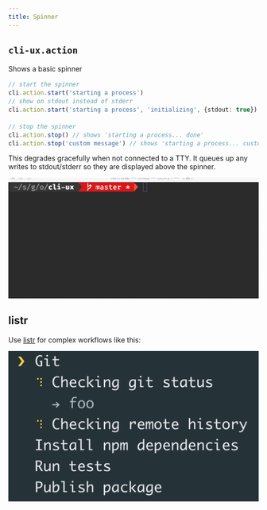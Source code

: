 ```yaml
---
title: Spinner
---
```


## `cli-ux.action`

Shows a basic spinner

```typescript
// start the spinner
cli.action.start('starting a process')
// show on stdout instead of stderr
cli.action.start('starting a process', 'initializing', {stdout: true})

// stop the spinner
cli.action.stop() // shows 'starting a process... done'
cli.action.stop('custom message') // shows 'starting a process... custom message'
```

This degrades gracefully when not connected to a TTY. It queues up any writes to stdout/stderr so they are displayed above the spinner.

![action demo](/img/action.gif)

## listr

Use [listr](https://www.npmjs.com/package/listr) for complex workflows like this:

![listr demo](/img/listr.gif)
